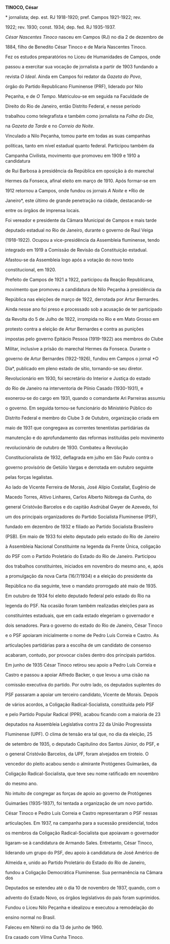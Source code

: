 **TINOCO, César**



\* jornalista; dep. est. RJ 1918-1920; pref. Campos 1921-1922; rev.

1922; rev. 1930; const. 1934; dep. fed. RJ 1935-1937.



*César Nascentes Tinoco* nasceu em Campos (RJ) no dia 2 de dezembro de

1884, filho de Benedito César Tinoco e de Maria Nascentes Tinoco.



Fez os estudos preparatórios no Liceu de Humanidades de Campos, onde

passou a exercitar sua vocação de jornalista a partir de 1903 fundando a

revista *O Ideal*. Ainda em Campos foi redator da *Gazeta do Povo*,

órgão do Partido Republicano Fluminense (PRF), liderado por Nilo

Peçanha, e de *O Tempo*. Matriculou-se em seguida na Faculdade de

Direito do Rio de Janeiro, então Distrito Federal, e nesse período

trabalhou como telegrafista e também como jornalista na *Folha do Dia*,

na *Gazeta da Tarde* e no *Correio da Noite*.



Vinculado a Nilo Peçanha, tomou parte em todas as suas campanhas

políticas, tanto em nível estadual quanto federal. Participou também da

Campanha Civilista, movimento que promoveu em 1909 e 1910 a candidatura

de Rui Barbosa à presidência da República em oposição à do marechal

Hermes da Fonseca, afinal eleito em março de 1910. Após formar-se em

1912 retornou a Campos, onde fundou os jornais *A Noite* e *Rio de

Janeiro*, este último de grande penetração na cidade, destacando-se

entre os órgãos de imprensa locais.



Foi vereador e presidente da Câmara Municipal de Campos e mais tarde

deputado estadual no Rio de Janeiro, durante o governo de Raul Veiga

(1918-1922). Ocupou a vice-presidência da Assembleia fluminense, tendo

integrado em 1919 a Comissão de Revisão da Constituição estadual.

Afastou-se da Assembleia logo após a votação do novo texto

constitucional, em 1920.



Prefeito de Campos de 1921 a 1922, participou da Reação Republicana,

movimento que promoveu a candidatura de Nilo Peçanha à presidência da

República nas eleições de março de 1922, derrotada por Artur Bernardes.

Ainda nesse ano foi preso e processado sob a acusação de ter participado

da Revolta do 5 de Julho de 1922, irrompida no Rio e em Mato Grosso em

protesto contra a eleição de Artur Bernardes e contra as punições

impostas pelo governo Epitácio Pessoa (1919-1922) aos membros do Clube

Militar, inclusive a prisão do marechal Hermes da Fonseca. Durante o

governo de Artur Bernardes (1922-1926), fundou em Campos o jornal *O

Dia*, publicado em pleno estado de sítio, tornando-se seu diretor.



Revolucionário em 1930, foi secretário do Interior e Justiça do estado

do Rio de Janeiro na interventoria de Plínio Casado (1930-1931), e

exonerou-se do cargo em 1931, quando o comandante Ari Parreiras assumiu

o governo. Em seguida tornou-se funcionário do Ministério Público do

Distrito Federal e membro do Clube 3 de Outubro, organização criada em

maio de 1931 que congregava as correntes tenentistas partidárias da

manutenção e do aprofundamento das reformas instituídas pelo movimento

revolucionário de outubro de 1930. Combateu a Revolução

Constitucionalista de 1932, deflagrada em julho em São Paulo contra o

governo provisório de Getúlio Vargas e derrotada em outubro seguinte

pelas forças legalistas.



Ao lado de Vicente Ferreira de Morais, José Alípio Costallat, Eugênio de

Macedo Torres, Altivo Linhares, Carlos Alberto Nóbrega da Cunha, do

general Cristóvão Barcelos e do capitão Asdrúbal Gwyer de Azevedo, foi

um dos principais organizadores do Partido Socialista Fluminense (PSF),

fundado em dezembro de 1932 e filiado ao Partido Socialista Brasileiro

(PSB). Em maio de 1933 foi eleito deputado pelo estado do Rio de Janeiro

à Assembleia Nacional Constituinte na legenda da Frente Única, coligação

do PSF com o Partido Proletário do Estado do Rio de Janeiro. Participou

dos trabalhos constituintes, iniciados em novembro do mesmo ano, e, após

a promulgação da nova Carta (16/7/1934) e a eleição do presidente da

República no dia seguinte, teve o mandato prorrogado até maio de 1935.



Em outubro de 1934 foi eleito deputado federal pelo estado do Rio na

legenda do PSF. Na ocasião foram também realizadas eleições para as

constituintes estaduais, que em cada estado elegeriam o governador e

dois senadores. Para o governo do estado do Rio de Janeiro, César Tinoco

e o PSF apoiaram inicialmente o nome de Pedro Luís Correia e Castro. As

articulações partidárias para a escolha de um candidato de consenso

acabaram, contudo, por provocar cisões dentro dos principais partidos.

Em junho de 1935 César Tinoco retirou seu apoio a Pedro Luís Correia e

Castro e passou a apoiar Alfredo Backer, o que levou a uma cisão na

comissão executiva do partido. Por outro lado, os deputados suplentes do

PSF passaram a apoiar um terceiro candidato, Vicente de Morais. Depois

de vários acordos, a Coligação Radical-Socialista, constituída pelo PSF

e pelo Partido Popular Radical (PPR), acabou ficando com a maioria de 23

deputados na Assembleia Legislativa contra 22 da União Progressista

Fluminense (UPF). O clima de tensão era tal que, no dia da eleição, 25

de setembro de 1935, o deputado Capitulino dos Santos Júnior, do PSF, e

o general Cristóvão Barcelos, da UPF, foram alvejados em tiroteio. O

vencedor do pleito acabou sendo o almirante Protógenes Guimarães, da

Coligação Radical-Socialista, que teve seu nome ratificado em novembro

do mesmo ano.



No intuito de congregar as forças de apoio ao governo de Protógenes

Guimarães (1935-1937), foi tentada a organização de um novo partido.

César Tinoco e Pedro Luís Correia e Castro representaram o PSF nessas

articulações. Em 1937, na campanha para a sucessão presidencial, todos

os membros da Coligação Radical-Socialista que apoiavam o governador

ligaram-se à candidatura de Armando Sales. Entretanto, César Tinoco,

liderando um grupo do PSF, deu apoio à candidatura de José Américo de

Almeida e, unido ao Partido Proletário do Estado do Rio de Janeiro,

fundou a Coligação Democrática Fluminense. Sua permanência na Câmara dos

Deputados se estendeu até o dia 10 de novembro de 1937, quando, com o

advento do Estado Novo, os órgãos legislativos do país foram suprimidos.



Fundou o Liceu Nilo Peçanha e idealizou e executou a remodelação do

ensino normal no Brasil.



Faleceu em Niterói no dia 13 de junho de 1960.



Era casado com Vilma Cunha Tinoco.



